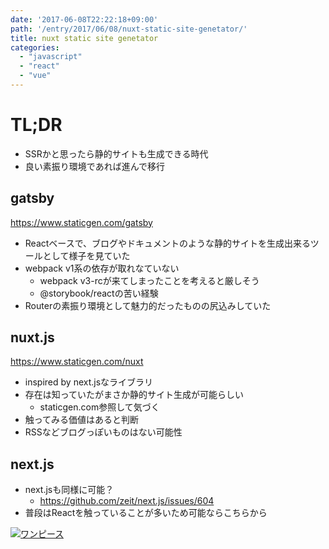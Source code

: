 ```yaml
---
date: '2017-06-08T22:22:18+09:00'
path: '/entry/2017/06/08/nuxt-static-site-genetator/'
title: nuxt static site genetator
categories:
  - "javascript"
  - "react"
  - "vue"
---
```

# TL;DR

- SSRかと思ったら静的サイトも生成できる時代
- 良い素振り環境であれば進んで移行

## gatsby

<https://www.staticgen.com/gatsby>

- Reactベースで、ブログやドキュメントのような静的サイトを生成出来るツールとして様子を見ていた
- webpack v1系の依存が取れなていない
  - webpack v3-rcが来てしまったことを考えると厳しそう
  - @storybook/reactの苦い経験
- Routerの素振り環境として魅力的だったものの尻込みしていた

## nuxt.js

<https://www.staticgen.com/nuxt>

- inspired by next.jsなライブラリ
- 存在は知っていたがまさか静的サイト生成が可能らしい
  - staticgen.com参照して気づく
- 触ってみる価値はあると判断
- RSSなどブログっぽいものはない可能性

## next.js

- next.jsも同様に可能？
  - <https://github.com/zeit/next.js/issues/604>
- 普段はReactを触っていることが多いため可能ならこちらから

[![ワンピース](http://tiqav.com/1Lg.th.jpg)](http://tiqav.com/1Lg)
